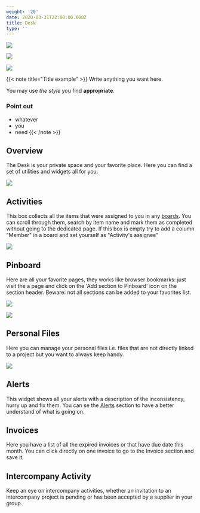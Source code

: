 ```yaml
---
weight: '20'
date: 2020-03-31T22:00:00.000Z
title: Desk
type: ''
---
```


![](/connect-project.png)

![](/clients-normalizer.png)

![](</Schermata 2022-11-29 alle 18.00.54.png>)

{{< note title="Title example" >}}
Write anything you want here.

You may use *the style* you find **appropriate**.

### Point out

* whatever
* you
* need
{{< /note >}}

## Overview

The Desk is your private space and your favorite place. Here you can find a set of utilities and widgets all for you.

![](/uploads/2020/04/02/desk.png)

## Activities

This box collects all the items that were assigned to you in any [boards](/pipeline/index/#boards). You can scroll through them, search by item name and mark them as completed without going to the dedicated page. If this box is empty try to add a column "Member" in a board and set yourself as "Activity's assignee"

![](/uploads/2020/04/02/desk-activities.png)

## Pinboard

Here are all your favorite pages, they works like browser bookmarks: just visit the a page and click on the 'Add section to Pinboard' icon on the section header. Beware: not all sections can be added to your favorites list.

![](/uploads/2020/04/02/add-favorite.png)

![](/uploads/2020/04/02/pinboard.png)

## Personal Files

Here you can manage your personal files i.e. files that are not directly linked to a project but you want to always keep handy.

![](/uploads/2020/04/02/personal-files.png)

## Alerts

This widget shows all your alerts with a description of the inconsistency, hurry up and fix them. You can se the [Alerts](/alerts/index) section to have a better understand of what is going on.

## Invoices

Here you have a list of all the expired invoices or that have due date this month. You can click directly on one invoice to go to the Invoice section and save it.

## Intercompany Activity

Keep an eye on intercompany activities, whether an invitation to an intercompany project is pending or has been accepted by a supplier in your group.

